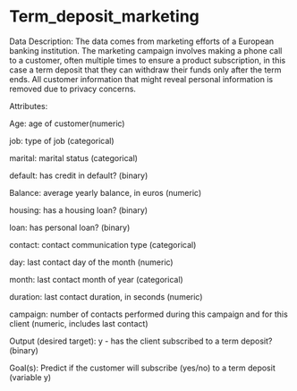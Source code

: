 # Term_deposit_marketing
Data Description:
The data comes from marketing efforts of a European banking institution. The marketing campaign involves making a phone call to a customer, often multiple times to ensure a product subscription, in this case a term deposit that they can withdraw their funds only after the term ends. All customer information that might reveal personal information is removed due to privacy concerns.

Attributes:

Age: age of customer(numeric)

job: type of job (categorical)

marital: marital status (categorical)

default: has credit in default? (binary)

Balance: average yearly balance, in euros (numeric)

housing: has a housing loan? (binary)

loan: has personal loan? (binary)

contact: contact communication type (categorical)

day: last contact day of the month (numeric)

month: last contact month of year (categorical)

duration: last contact duration, in seconds (numeric)

campaign: number of contacts performed during this campaign and for this client (numeric, includes last contact)

Output (desired target):
y - has the client subscribed to a term deposit? (binary)

Goal(s):
Predict if the customer will subscribe (yes/no) to a term deposit (variable y)
